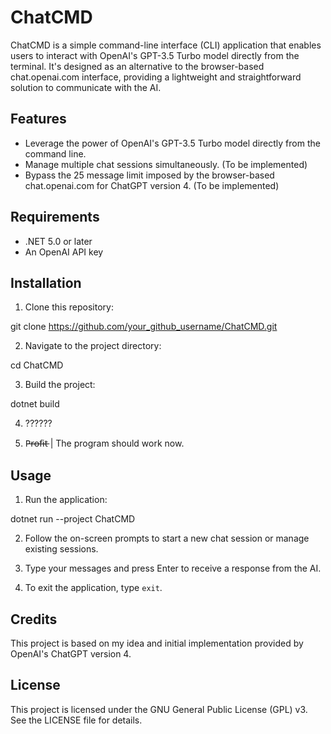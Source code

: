 # ChatCMD

ChatCMD is a simple command-line interface (CLI) application that enables users to interact with OpenAI's GPT-3.5 Turbo model directly from the terminal. It's designed as an alternative to the browser-based chat.openai.com interface, providing a lightweight and straightforward solution to communicate with the AI.

## Features

- Leverage the power of OpenAI's GPT-3.5 Turbo model directly from the command line.
- Manage multiple chat sessions simultaneously. (To be implemented)
- Bypass the 25 message limit imposed by the browser-based chat.openai.com for ChatGPT version 4. (To be implemented)

## Requirements

- .NET 5.0 or later
- An OpenAI API key

## Installation

1. Clone this repository:

git clone https://github.com/your_github_username/ChatCMD.git



2. Navigate to the project directory:

cd ChatCMD



3. Build the project:

dotnet build



4. ??????

5. P̶r̶o̶f̶i̶t̶  | The program should work now.

## Usage

1. Run the application:

dotnet run --project ChatCMD



2. Follow the on-screen prompts to start a new chat session or manage existing sessions.

3. Type your messages and press Enter to receive a response from the AI.

4. To exit the application, type `exit`.

## Credits

This project is based on my idea and initial implementation provided by OpenAI's ChatGPT version 4.

## License

This project is licensed under the GNU General Public License (GPL) v3. See the LICENSE file for details.
